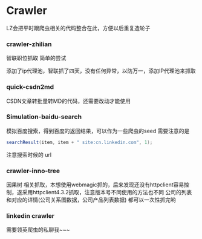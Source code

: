 # Crawler

LZ会把平时跟爬虫相关的代码整合在此，方便以后重复造轮子


### crawler-zhilian
智联职位抓取
简单的尝试

添加了ip代理池，智联抓了四天，没有任何异常，以防万一，添加IP代理池来抓取

### quick-csdn2md
CSDN文章转批量转MD的代码，还需要改动才能使用

### Simulation-baidu-search
模拟百度搜索，得到百度的返回结果，可以作为一些爬虫的seed
需要注意的是

```java
searchResult(item, item + " site:cn.linkedin.com", 1);
```
注意搜索时候的 url

### crawler-inno-tree
因果树 相关抓取，本想使用webmagic抓的，后来发现还没有httpclient容易控制，遂采用httpclient4.3.2抓取，注意版本号不同使用的方法也不同
公司的列表和对应的详情(公司关系图数据，公司产品列表数据) 都可以一次性抓完哟

### linkedin crawler
需要领英爬虫的私聊我~~~